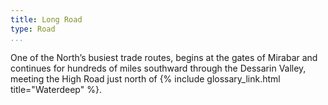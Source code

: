 ```yaml
---
title: Long Road
type: Road
...
```


One of the North’s busiest trade routes, begins at the gates of Mirabar and
continues for hundreds of miles southward through the Dessarin Valley, meeting
the High Road just north of {% include glossary_link.html title="Waterdeep" %}.

